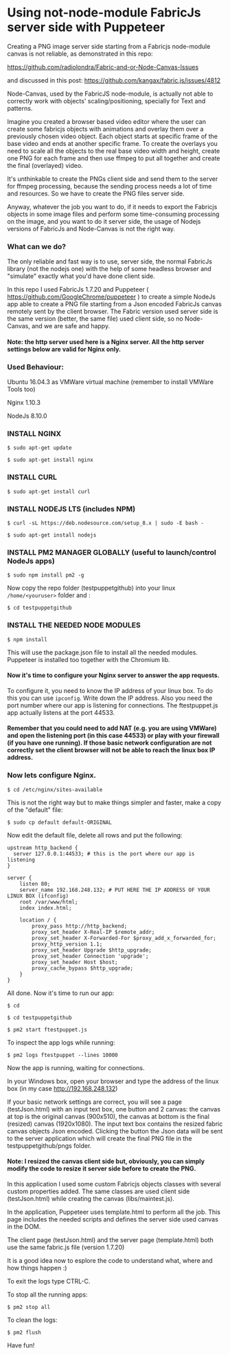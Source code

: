 # Using not-node-module FabricJs server side with Puppeteer

Creating a PNG image server side starting from a Fabricjs node-module canvas is not reliable, as demonstrated in this repo:

https://github.com/radiolondra/Fabric-and-or-Node-Canvas-Issues

and discussed in this post:
https://github.com/kangax/fabric.js/issues/4812

Node-Canvas, used by the FabricJS node-module, is actually not able to correctly work with objects' scaling/positioning, specially for Text and patterns.

Imagine you created a browser based video editor where the user can create some fabricjs objects with animations and overlay them over a previously chosen video object. Each object starts at specific frame of the base video and ends at another specific frame. To create the overlays you need to scale all the objects to the real base video width and height, create one PNG for each frame and then use ffmpeg to put all together and create the final (overlayed) video.

It's unthinkable to create the PNGs client side and send them to the server for ffmpeg processing, because the sending process needs a lot of time and resources. So we have to create the PNG files server side.

Anyway, whatever the job you want to do, if it needs to export the Fabricjs objects in some image files and perform some time-consuming processing on the image, and you want to do it server side, the usage of Nodejs versions of FabricJs and Node-Canvas is not the right way.

### What can we do?

The only reliable and fast way is to use, server side, the normal FabricJs library (not the nodejs one) with the help of some headless browser and "simulate" exactly what you'd have done client side.

In this repo I used FabricJs 1.7.20 and Puppeteer ( https://github.com/GoogleChrome/puppeteer ) to create a simple NodeJs app able to create a PNG file starting from a Json encoded FabricJs canvas remotely sent by the client browser. The Fabric version used server side is the same version (better, the same file) used client side, so no Node-Canvas, and we are safe and happy.

#### Note: the http server used here is a Nginx server. All the http server settings below are valid for Nginx only.

### Used Behaviour:

Ubuntu 16.04.3 as VMWare virtual machine (remember to install VMWare Tools too)

Nginx 1.10.3

NodeJs 8.10.0

### INSTALL NGINX

```$ sudo apt-get update```

```$ sudo apt-get install nginx```

### INSTALL CURL

```$ sudo apt-get install curl```

### INSTALL NODEJS LTS (includes NPM)

```$ curl -sL https://deb.nodesource.com/setup_8.x | sudo -E bash -```

```$ sudo apt-get install nodejs```

### INSTALL PM2 MANAGER GLOBALLY (useful to launch/control NodeJs apps)

```$ sudo npm install pm2 -g```

Now copy the repo folder (testpuppetgithub) into your linux ```/home/<youruser>``` folder and :

```$ cd testpuppetgithub```

### INSTALL THE NEEDED NODE MODULES

```$ npm install```

This will use the package.json file to install all the needed modules. Puppeteer is installed too together with the Chromium lib.


#### Now it's time to configure your Nginx server to answer the app requests.

To configure it, you need to know the IP address of your linux box. To do this you can use ```ipconfig```. Write down the IP address.
Also you need the port number where our app is listening for connections. The ftestpuppet.js app actually listens at the port 44533.

#### Remember that you could need to add NAT (e.g. you are using VMWare) and open the listening port (in this case 44533) or play with your firewall (if you have one running). If those basic network configuration are not correctly set the client browser will not be able to reach the linux box IP address.

### Now lets configure Nginx.

```$ cd /etc/nginx/sites-available```

This is not the right way but to make things simpler and faster, make a copy of the "default" file:

```$ sudo cp default default-ORIGINAL```

Now edit the default file, delete all rows and put the following:

```
upstream http_backend {
  server 127.0.0.1:44533; # this is the port where our app is listening
}

server {
	listen 80;
	server_name 192.168.248.132; # PUT HERE THE IP ADDRESS OF YOUR LINUX BOX (ifconfig)
	root /var/www/html;
	index index.html;

	location / {
		proxy_pass http://http_backend;
		proxy_set_header X-Real-IP $remote_addr;
		proxy_set_header X-Forwarded-For $proxy_add_x_forwarded_for;
		proxy_http_version 1.1;
		proxy_set_header Upgrade $http_upgrade;
		proxy_set_header Connection 'upgrade';
		proxy_set_header Host $host;
		proxy_cache_bypass $http_upgrade;
	}
}
```

All done. Now it's time to run our app:

```
$ cd

$ cd testpuppetgithub

$ pm2 start ftestpuppet.js
```

To inspect the app logs while running:

```$ pm2 logs ftestpuppet --lines 10000```

Now the app is running, waiting for connections.

In your Windows box, open your browser and type the address of the linux box (in my case http://192.168.248.132)

If your basic network settings are correct, you will see a page (testJson.html) with an input text box, one button and 2 canvas: the canvas at top is the original canvas (900x510), the canvas at bottom is the final (resized) canvas (1920x1080). The input text box contains the resized fabric canvas objects Json encoded. Clicking the button the Json data will be sent to the server application which will create the final PNG file in the testpuppetgithub/pngs folder.

#### Note: I resized the canvas client side but, obviously, you can simply modify the code to resize it server side before to create the PNG.

In this application I used some custom Fabricjs objects classes with several custom properties added. The same classes are used client side (testJson.html) while creating the canvas (libs/maintest.js).

In the application, Puppeteer uses template.html to perform all the job. This page includes the needed scripts and defines the server side used canvas in the DOM.

The client page (testJson.html) and the server page (template.html) both use the same fabric.js file (version 1.7.20)

It is a good idea now to esplore the code to understand what, where and how things happen :)

To exit the logs type CTRL-C.

To stop all the running apps:

```$ pm2 stop all```

To clean the logs:

```$ pm2 flush```

Have fun!
